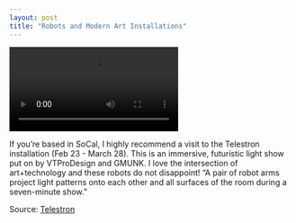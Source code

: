 ```yaml
---
layout: post
title: "Robots and Modern Art Installations"
---
```


<video src="https://github.com/JavOrraca/Home/blob/gh-pages/assets/img/Telestron.mp4" controls preload></video>

If you’re based in SoCal, I highly recommend a visit to the Telestron installation (Feb 23 - March 28). This is an immersive, futuristic light show put on by VTProDesign and GMUNK. I love the intersection of art+technology and these robots do not disappoint! “A pair of robot arms project light patterns onto each other and all surfaces of the room during a seven-minute show.”

Source: [Telestron](https://telestron.splashthat.com/)
